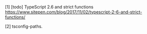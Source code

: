 [1] [todo] TypeScript 2.6 and strict functions
https://www.sitepen.com/blog/2017/11/02/typescript-2-6-and-strict-functions/ <br/>

[2] tsconfig-paths.